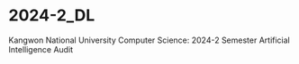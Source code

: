 # 2024-2_DL
Kangwon National University Computer Science: 2024-2 Semester Artificial Intelligence Audit
